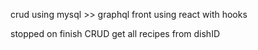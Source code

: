 crud using mysql >> graphql
front using react with hooks

stopped on finish CRUD
get all recipes from dishID



